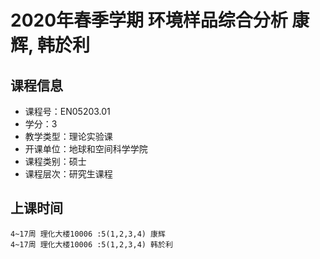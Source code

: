 # 2020年春季学期 环境样品综合分析 康辉, 韩於利






## 课程信息

- 课程号：EN05203.01
- 学分：3
- 教学类型：理论实验课
- 开课单位：地球和空间科学学院
- 课程类别：硕士
- 课程层次：研究生课程

## 上课时间

```
4~17周 理化大楼10006 :5(1,2,3,4) 康辉
4~17周 理化大楼10006 :5(1,2,3,4) 韩於利
```

